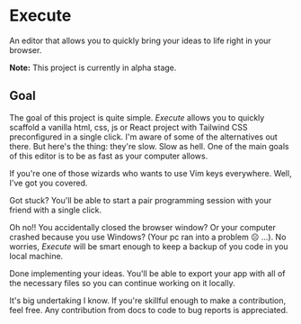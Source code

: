 # Execute

An editor that allows you to quickly bring your ideas to life right in your browser.

**Note:** This project is currently in alpha stage.

## Goal

The goal of this project is quite simple. _Execute_ allows you to quickly scaffold a vanilla html, css, js or React project with Tailwind CSS preconfigured in a single click. I'm aware of some of the alternatives out there. But here's the thing: they're slow. Slow as hell. One of the main goals of this editor is to be as fast as your computer allows.

If you're one of those wizards who wants to use Vim keys everywhere. Well, I've got you covered.

Got stuck? You'll be able to start a pair programming session with your friend with a single click.

Oh no!! You accidentally closed the browser window? Or your computer crashed because you use Windows? (Your pc ran into a problem :frowning_face: ...). No worries, _Execute_ will be smart enough to keep a backup of you code in you local machine.

Done implementing your ideas. You'll be able to export your app with all of the necessary files so you can continue working on it locally.

It's big undertaking I know. If you're skillful enough to make a contribution, feel free. Any contribution from docs to code to bug reports is appreciated.
